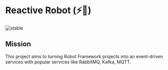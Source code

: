 # Reactive Robot (⚡️🤖)

<!-- ![pypi-badge](https://img.shields.io/pypi/v/reactive-robot) -->

![stable](https://img.shields.io/static/v1?label=status&message=alpha-phase&color=yellow)

## Mission

This project aims to turning Robot Framework projects into an event-driven services with popular services like RabbitMQ, Kafka, MQTT.
